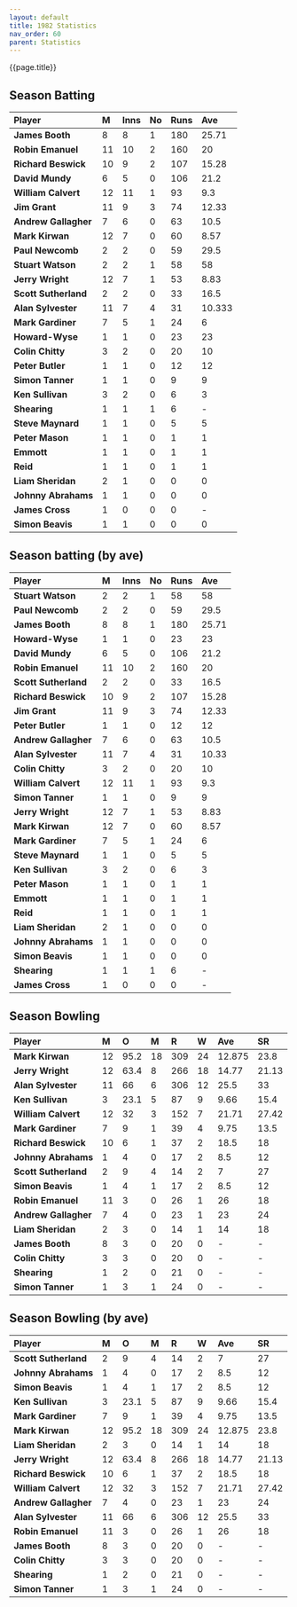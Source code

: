 ```yaml
---
layout: default
title: 1982 Statistics
nav_order: 60
parent: Statistics
---
```


{{page.title}}

## Season Batting

| Player | M | Inns | No | Runs | Ave |
|:--|:--|:--|:--|:--|:--|
| **James Booth** | 8 | 8 | 1 | 180 | 25.71 |
| **Robin Emanuel** | 11 | 10 | 2 | 160 | 20 |
| **Richard Beswick** | 10 | 9 | 2 | 107 | 15.28 |
| **David Mundy** | 6 | 5 | 0 | 106 | 21.2 |
| **William Calvert** | 12 | 11 | 1 | 93 | 9.3 |
| **Jim Grant** | 11 | 9 | 3 | 74 | 12.33 |
| **Andrew Gallagher** | 7 | 6 | 0 | 63 | 10.5 |
| **Mark Kirwan** | 12 | 7 | 0 | 60 | 8.57 |
| **Paul Newcomb** | 2 | 2 | 0 | 59 | 29.5 |
| **Stuart Watson** | 2 | 2 | 1 | 58 | 58 |
| **Jerry Wright** | 12 | 7 | 1 | 53 | 8.83 |
| **Scott Sutherland** | 2 | 2 | 0 | 33 | 16.5 |
| **Alan Sylvester** | 11 | 7 | 4 | 31 | 10.333 |
| **Mark Gardiner** | 7 | 5 | 1 | 24 | 6 |
| **Howard-Wyse** | 1 | 1 | 0 | 23 | 23 |
| **Colin Chitty** | 3 | 2 | 0 | 20 | 10 |
| **Peter Butler** | 1 | 1 | 0 | 12 | 12 |
| **Simon Tanner** | 1 | 1 | 0 | 9 | 9 |
| **Ken Sullivan** | 3 | 2 | 0 | 6 | 3 |
| **Shearing** | 1 | 1 | 1 | 6 | - |
| **Steve Maynard** | 1 | 1 | 0 | 5 | 5 |
| **Peter Mason** | 1 | 1 | 0 | 1 | 1 |
| **Emmott** | 1 | 1 | 0 | 1 | 1 |
| **Reid** | 1 | 1 | 0 | 1 | 1 |
| **Liam Sheridan** | 2 | 1 | 0 | 0 | 0 |
| **Johnny Abrahams** | 1 | 1 | 0 | 0 | 0 |
| **James Cross** | 1 | 0 | 0 | 0 | - |
| **Simon Beavis** | 1 | 1 | 0 | 0 | 0 |

## Season batting (by ave)

| Player | M | Inns | No | Runs | Ave |
|:--|:--|:--|:--|:--|:--|
| **Stuart Watson** | 2 | 2 | 1 | 58 | 58 |
| **Paul Newcomb** | 2 | 2 | 0 | 59 | 29.5 |
| **James Booth** | 8 | 8 | 1 | 180 | 25.71 |
| **Howard-Wyse** | 1 | 1 | 0 | 23 | 23 |
| **David Mundy** | 6 | 5 | 0 | 106 | 21.2 |
| **Robin Emanuel** | 11 | 10 | 2 | 160 | 20 |
| **Scott Sutherland** | 2 | 2 | 0 | 33 | 16.5 |
| **Richard Beswick** | 10 | 9 | 2 | 107 | 15.28 |
| **Jim Grant** | 11 | 9 | 3 | 74 | 12.33 |
| **Peter Butler** | 1 | 1 | 0 | 12 | 12 |
| **Andrew Gallagher** | 7 | 6 | 0 | 63 | 10.5 |
| **Alan Sylvester** | 11 | 7 | 4 | 31 | 10.33 |
| **Colin Chitty** | 3 | 2 | 0 | 20 | 10 |
| **William Calvert** | 12 | 11 | 1 | 93 | 9.3 |
| **Simon Tanner** | 1 | 1 | 0 | 9 | 9 |
| **Jerry Wright** | 12 | 7 | 1 | 53 | 8.83 |
| **Mark Kirwan** | 12 | 7 | 0 | 60 | 8.57 |
| **Mark Gardiner** | 7 | 5 | 1 | 24 | 6 |
| **Steve Maynard** | 1 | 1 | 0 | 5 | 5 |
| **Ken Sullivan** | 3 | 2 | 0 | 6 | 3 |
| **Peter Mason** | 1 | 1 | 0 | 1 | 1 |
| **Emmott** | 1 | 1 | 0 | 1 | 1 |
| **Reid** | 1 | 1 | 0 | 1 | 1 |
| **Liam Sheridan** | 2 | 1 | 0 | 0 | 0 |
| **Johnny Abrahams** | 1 | 1 | 0 | 0 | 0 |
| **Simon Beavis** | 1 | 1 | 0 | 0 | 0 |
| **Shearing** | 1 | 1 | 1 | 6 | - |
| **James Cross** | 1 | 0 | 0 | 0 | - |

## Season Bowling

| Player | M | O | M | R | W | Ave | SR |
|:---|:---|:---|:---|:---|:---|:---|:---|
| **Mark Kirwan** | 12 | 95.2 | 18 | 309 | 24 | 12.875 | 23.8 |
| **Jerry Wright** | 12 | 63.4 | 8 | 266 | 18 | 14.77 | 21.13 |
| **Alan Sylvester** | 11 | 66 | 6 | 306 | 12 | 25.5 | 33 |
| **Ken Sullivan** | 3 | 23.1 | 5 | 87 | 9 | 9.66 | 15.4 |
| **William Calvert** | 12 | 32 | 3 | 152 | 7 | 21.71 | 27.42 |
| **Mark Gardiner** | 7 | 9 | 1 | 39 | 4 | 9.75 | 13.5 |
| **Richard Beswick** | 10 | 6 | 1 | 37 | 2 | 18.5 | 18 |
| **Johnny Abrahams** | 1 | 4 | 0 | 17 | 2 | 8.5 | 12 |
| **Scott Sutherland** | 2 | 9 | 4 | 14 | 2 | 7 | 27 |
| **Simon Beavis** | 1 | 4 | 1 | 17 | 2 | 8.5 | 12 |
| **Robin Emanuel** | 11 | 3 | 0 | 26 | 1 | 26 | 18 |
| **Andrew Gallagher** | 7 | 4 | 0 | 23 | 1 | 23 | 24 |
| **Liam Sheridan** | 2 | 3 | 0 | 14 | 1 | 14 | 18 |
| **James Booth** | 8 | 3 | 0 | 20 | 0 | - | - |
| **Colin Chitty** | 3 | 3 | 0 | 20 | 0 | - | - |
| **Shearing** | 1 | 2 | 0 | 21 | 0 | - | - |
| **Simon Tanner** | 1 | 3 | 1 | 24 | 0 | - | - |

## Season Bowling (by ave)

| Player | M | O | M | R | W | Ave | SR |
|:---|:---|:---|:---|:---|:---|:---|:---|
| **Scott Sutherland** | 2 | 9 | 4 | 14 | 2 | 7 | 27 |
| **Johnny Abrahams** | 1 | 4 | 0 | 17 | 2 | 8.5 | 12 |
| **Simon Beavis** | 1 | 4 | 1 | 17 | 2 | 8.5 | 12 |
| **Ken Sullivan** | 3 | 23.1 | 5 | 87 | 9 | 9.66 | 15.4 |
| **Mark Gardiner** | 7 | 9 | 1 | 39 | 4 | 9.75 | 13.5 |
| **Mark Kirwan** | 12 | 95.2 | 18 | 309 | 24 | 12.875 | 23.8 |
| **Liam Sheridan** | 2 | 3 | 0 | 14 | 1 | 14 | 18 |
| **Jerry Wright** | 12 | 63.4 | 8 | 266 | 18 | 14.77 | 21.13 |
| **Richard Beswick** | 10 | 6 | 1 | 37 | 2 | 18.5 | 18 |
| **William Calvert** | 12 | 32 | 3 | 152 | 7 | 21.71 | 27.42 |
| **Andrew Gallagher** | 7 | 4 | 0 | 23 | 1 | 23 | 24 |
| **Alan Sylvester** | 11 | 66 | 6 | 306 | 12 | 25.5 | 33 |
| **Robin Emanuel** | 11 | 3 | 0 | 26 | 1 | 26 | 18 |
| **James Booth** | 8 | 3 | 0 | 20 | 0 | - | - |
| **Colin Chitty** | 3 | 3 | 0 | 20 | 0 | - | - |
| **Shearing** | 1 | 2 | 0 | 21 | 0 | - | - |
| **Simon Tanner** | 1 | 3 | 1 | 24 | 0 | - | - |

